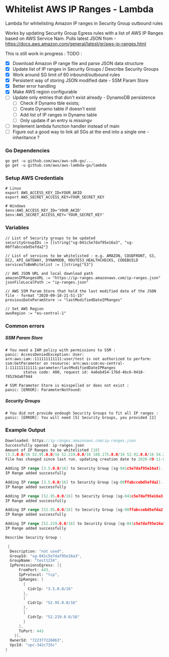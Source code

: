 # Whitelist AWS IP Ranges - Lambda

Lambda for whitelisting Amazon IP ranges in Security Group outbound rules

Works by updating Security Group Egress rules with a list of AWS IP Ranges based on AWS Service Nam.
Pulls latest JSON from - https://docs.aws.amazon.com/general/latest/gr/aws-ip-ranges.html

This is still work in progress : 
TODO :
- [x] Download Amazon IP range file and parse JSON data structure
- [x] Update list of IP ranges in Security Groups / Describe Security Groups
- [x] Work around SG limit of 60 inbound/outbound rules
- [x] Persistent way of storing JSON modified date - SSM Param Store
- [x] Better error handling
- [x] Make AWS region configurable
- [ ] Update only entries that don't exist already - DynamoDB persistence
  - [ ] Check if Dynamo tble exists; 
  - [ ] Create Dynamo table if doesn't exist
  - [ ] Add list of IP ranges in Dynamo table
  - [ ] Only update if an entry is missingv
- [ ] Implement lambda function handler instead of main
- [ ] Figure out a good way to link all SGs at the end into a single one - inheritance ?

### Go Dependencies
```
go get -u github.com/aws/aws-sdk-go/...
go get -u github.com/aws/aws-lambda-go/lambda
```

### Setup AWS Credentials
```
# Linux
export AWS_ACCESS_KEY_ID=YOUR_AKID
export AWS_SECRET_ACCESS_KEY=YOUR_SECRET_KEY
```

```
# Windows
$env:AWS_ACCESS_KEY_ID='YOUR_AKID'
$env:AWS_SECRET_ACCESS_KEY='YOUR_SECRET_KEY'
```

### Variables
```
// List of Security groups to be updated
securityGroupIDs := []string{"sg-041c5e7daf95e16a3", "sg-00ffabccebd5efda2"}

// List of services to be whitelisted - e.g. AMAZON, COUDFRONT, S3, EC2, API_GATEWAY, DYNAMODB, ROUTE53_HEALTHCHECKS, CODEBUILD
servicesToBeWhitelist := []string{"S3"}

// AWS JSON URL and local download path
amazonIPRangesURL := "https://ip-ranges.amazonaws.com/ip-ranges.json"
jsonFileLocalPath := "ip-ranges.json"

// AWS SSM Param Store that hold the last modified date of the JSON file - format "2020-09-18-21-51-15"
previousDateParamStore := "lastModifiedDateIPRanges"

// Set AWS Region
awsRegion := "eu-central-1"
```

### Common errors

##### SSM Param Store
```
# You need a IAM policy with permissions to SSM : 
panic: AccessDeniedException: User: arn:aws:iam::111111111111:user/test is not authorized to perform: ssm:GetParameter on resource: arn:aws:ssm:eu-central-1:111111111111:parameter/lastModifiedDateIPRanges
        status code: 400, request id: 4a0ab454-176d-4bc6-9418-78529da0f944
```

```
# SSM Parameter Store is misspelled or does not exist :
panic: [ERROR]: ParameterNotFound: 
``` 

##### Security Groups
```
# You did not provide endough Security Groups to fit all IP ranges :
panic: [ERROR]: You will need [5] Security Groups, you provided [2]
```



### Example Output
```go run .\main.go
Downloaded: https://ip-ranges.amazonaws.com/ip-ranges.json
Successfully opened: ip-ranges.json
Amount of IP Ranges to be whitelisted [10]
[3.5.0.0/16 52.95.0.0/16 52.219.0.0/16 108.175.0.0/16 52.92.0.0/16 54.231.0.0/16 52.218.0.0/16 52.216.0.0/16 54.222.0.0/16 52.82.0.0/16]
File has changed since last run, updating creation date to 2020-09-11-01-51-14

Adding IP range [3.5.0.0/16] to Security Group [sg-041c5e7daf95e16a3]...
IP Range added successfully

Adding IP range [3.5.0.0/16] to Security Group [sg-00ffabccebd5efda2]...
IP Range added successfully

Adding IP range [52.95.0.0/16] to Security Group [sg-041c5e7daf95e16a3]...
IP Range added successfully

Adding IP range [52.95.0.0/16] to Security Group [sg-00ffabccebd5efda2]...
IP Range added successfully

Adding IP range [52.219.0.0/16] to Security Group [sg-041c5e7daf95e16a3]...
IP Range added successfully

Describe Security Group :

 {
  Description: "not used",
  GroupId: "sg-041c5e7daf95e16a3",
  GroupName: "test1234",
  IpPermissionsEgress: [{
      FromPort: 443,
      IpProtocol: "tcp",
      IpRanges: [
        {
          CidrIp: "3.5.0.0/16"
        },
        {
          CidrIp: "52.95.0.0/16"
        },
        {
          CidrIp: "52.219.0.0/16"
        }
      ],
      ToPort: 443
    }],
  OwnerId: "722377226063",
  VpcId: "vpc-342c735c"
}
```
